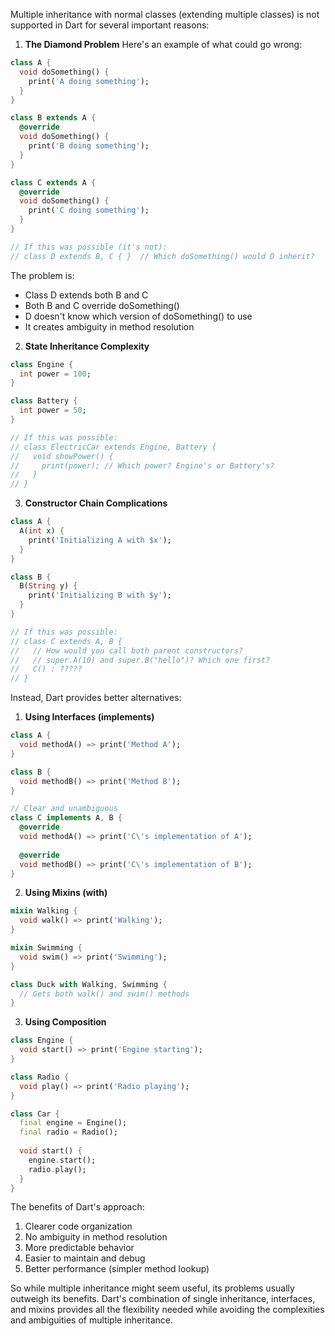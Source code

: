 Multiple inheritance with normal classes (extending multiple classes) is not supported in Dart for several important reasons:

1. **The Diamond Problem**
Here's an example of what could go wrong:
```dart
class A {
  void doSomething() {
    print('A doing something');
  }
}

class B extends A {
  @override
  void doSomething() {
    print('B doing something');
  }
}

class C extends A {
  @override
  void doSomething() {
    print('C doing something');
  }
}

// If this was possible (it's not):
// class D extends B, C { }  // Which doSomething() would D inherit?
```

The problem is:
- Class D extends both B and C
- Both B and C override doSomething()
- D doesn't know which version of doSomething() to use
- It creates ambiguity in method resolution

2. **State Inheritance Complexity**
```dart
class Engine {
  int power = 100;
}

class Battery {
  int power = 50;
}

// If this was possible:
// class ElectricCar extends Engine, Battery {
//   void showPower() {
//     print(power); // Which power? Engine's or Battery's?
//   }
// }
```

3. **Constructor Chain Complications**
```dart
class A {
  A(int x) {
    print('Initializing A with $x');
  }
}

class B {
  B(String y) {
    print('Initializing B with $y');
  }
}

// If this was possible:
// class C extends A, B {
//   // How would you call both parent constructors?
//   // super.A(10) and super.B("hello")? Which one first?
//   C() : ?????
// }
```

Instead, Dart provides better alternatives:

1. **Using Interfaces (implements)**
```dart
class A {
  void methodA() => print('Method A');
}

class B {
  void methodB() => print('Method B');
}

// Clear and unambiguous
class C implements A, B {
  @override
  void methodA() => print('C\'s implementation of A');
  
  @override
  void methodB() => print('C\'s implementation of B');
}
```

2. **Using Mixins (with)**
```dart
mixin Walking {
  void walk() => print('Walking');
}

mixin Swimming {
  void swim() => print('Swimming');
}

class Duck with Walking, Swimming {
  // Gets both walk() and swim() methods
}
```

3. **Using Composition**
```dart
class Engine {
  void start() => print('Engine starting');
}

class Radio {
  void play() => print('Radio playing');
}

class Car {
  final engine = Engine();
  final radio = Radio();
  
  void start() {
    engine.start();
    radio.play();
  }
}
```

The benefits of Dart's approach:
1. Clearer code organization
2. No ambiguity in method resolution
3. More predictable behavior
4. Easier to maintain and debug
5. Better performance (simpler method lookup)

So while multiple inheritance might seem useful, its problems usually outweigh its benefits. Dart's combination of single inheritance, interfaces, and mixins provides all the flexibility needed while avoiding the complexities and ambiguities of multiple inheritance.